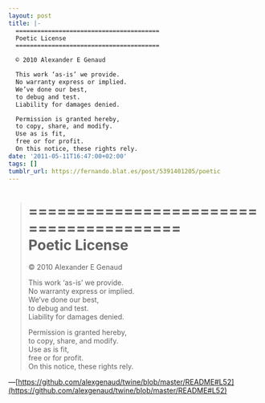 ```yaml
---
layout: post
title: |-
  ========================================
  Poetic License
  ========================================

  © 2010 Alexander E Genaud

  This work ‘as-is’ we provide.
  No warranty express or implied.
  We’ve done our best,
  to debug and test.
  Liability for damages denied.

  Permission is granted hereby,
  to copy, share, and modify.
  Use as is fit,
  free or for profit.
  On this notice, these rights rely.
date: '2011-05-11T16:47:00+02:00'
tags: []
tumblr_url: https://fernando.blat.es/post/5391401205/poetic
---
```

> ========================================  
> Poetic License  
> ========================================
> 
> © 2010 Alexander E Genaud
> 
> This work ‘as-is’ we provide.  
> No warranty express or implied.  
> We’ve done our best,  
> to debug and test.  
> Liability for damages denied.
> 
> Permission is granted hereby,  
> to copy, share, and modify.  
> Use as is fit,  
> free or for profit.  
> On this notice, these rights rely.

—[https://github.com/alexgenaud/twine/blob/master/README#L52](https://github.com/alexgenaud/twine/blob/master/README#L52)
